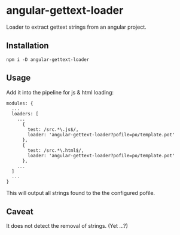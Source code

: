 # angular-gettext-loader
Loader to extract gettext strings from an angular project.

## Installation

    npm i -D angular-gettext-loader

## Usage

Add it into the pipeline for js & html loading:

    modules: {
      ...
      loaders: [
        ...
          {
            test: /src.*\.js$/,
            loader: 'angular-gettext-loader?pofile=po/template.pot'
          },
          {
            test: /src.*\.html$/,
            loader: 'angular-gettext-loader?pofile=po/template.pot'
          },
        ...
      ]
      ...
    }

This will output all strings found to the the configured pofile.

## Caveat

It does not detect the removal of strings. (Yet ...?)
